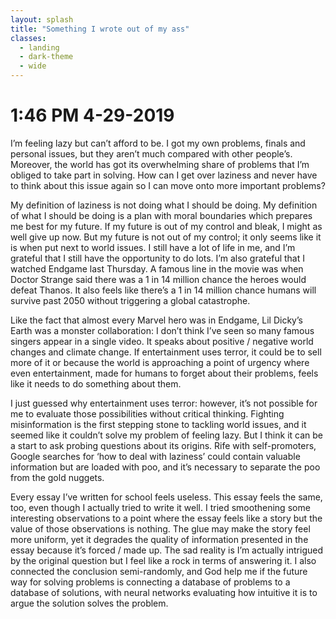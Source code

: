 ```yaml
---
layout: splash
title: "Something I wrote out of my ass"
classes:
  - landing
  - dark-theme
  - wide
---
```


# 1:46 PM 4-29-2019

I’m feeling lazy but can’t afford to be. I got my own problems, finals and personal issues, but they aren’t much compared with other people’s. Moreover, the world has got its overwhelming share of problems that I’m obliged to take part in solving. How can I get over laziness and never have to think about this issue again so I can move onto more important problems?

My definition of laziness is not doing what I should be doing. My definition of what I should be doing is a plan with moral boundaries which prepares me best for my future. If my future is out of my control and bleak, I might as well give up now. But my future is not out of my control; it only seems like it is when put next to world issues. I still have a lot of life in me, and I’m grateful that I still have the opportunity to do lots. I’m also grateful that I watched Endgame last Thursday. A famous line in the movie was when Doctor Strange said there was a 1 in 14 million chance the heroes would defeat Thanos. It also feels like there’s a 1 in 14 million chance humans will survive past 2050 without triggering a global catastrophe.

Like the fact that almost every Marvel hero was in Endgame, Lil Dicky’s Earth was a monster collaboration: I don’t think I’ve seen so many famous singers appear in a single video. It speaks about positive / negative world changes and climate change. If entertainment uses terror, it could be to sell more of it or because the world is approaching a point of urgency where even entertainment, made for humans to forget about their problems, feels like it needs to do something about them.

I just guessed why entertainment uses terror: however, it’s not possible for me to evaluate those possibilities without critical thinking. Fighting misinformation is the first stepping stone to tackling world issues, and it seemed like it couldn’t solve my problem of feeling lazy. But I think it can be a start to ask probing questions about its origins. Rife with self-promoters, Google searches for ‘how to deal with laziness’ could contain valuable information but are loaded with poo, and it’s necessary to separate the poo from the gold nuggets.

Every essay I’ve written for school feels useless. This essay feels the same, too, even though I actually tried to write it well. I tried smoothening some interesting observations to a point where the essay feels like a story but the value of those observations is nothing. The glue may make the story feel more uniform, yet it degrades the quality of information presented in the essay because it’s forced / made up. The sad reality is I’m actually intrigued by the original question but I feel like a rock in terms of answering it. I also connected the conclusion semi-randomly, and God help me if the future way for solving problems is connecting a database of problems to a database of solutions, with neural networks evaluating how intuitive it is to argue the solution solves the problem.
